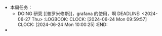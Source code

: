 - 本周任务：
	- DOING 研究 [[普罗米修斯]]，grafana 的使用，啊
	  DEADLINE: <2024-06-27 Thu>
	  :LOGBOOK:
	  CLOCK: [2024-06-24 Mon 09:59:57]
	  CLOCK: [2024-06-24 Mon 10:00:25]
	  :END:
-